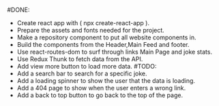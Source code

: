 #DONE:
- Create react app with ( npx create-react-app ).
- Prepare the assets and fonts needed for the project.
- Make a repository component to put all website components in.
- Build the components from the Header,Main Feed and footer.
- Use react-routes-dom to surf through links Main Page and joke stats.
- Use Redux Thunk to fetch data from the API.
- Add view more button to load more data.
#TODO:
- Add a search bar to search for a specific joke.
- Add a loading spinner to show the user that the data is loading.
- Add a 404 page to show when the user enters a wrong link.
- Add a back to top button to go back to the top of the page.
